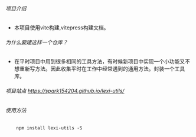 ###### 项目介绍

- 本项目使用vite构建,vitepress构建文档。


###### 为什么要建这样一个仓库？
- 在平时项目中用到很多相同的工具方法，有时候新项目中实现一个小功能又不想重新写方法。因此收集平时在工作中经常遇到的通用方法。封装一个工具库。


###### 项目站点 https://spark154204.github.io/lexi-utils/

###### 使用方法

```
    npm install lexi-utils -S
``` 